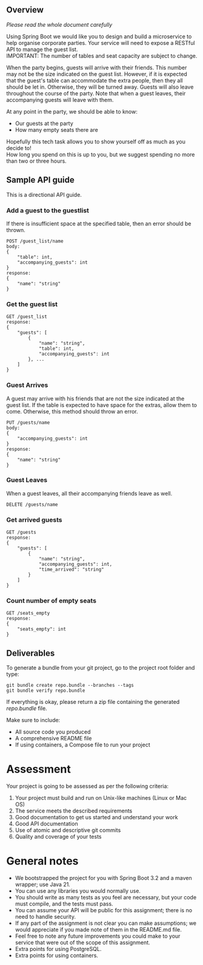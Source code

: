 
## Overview

*Please read the whole document carefully*

Using Spring Boot we would like you to design and build a microservice to help organise corporate parties. Your service will need to expose a RESTful API to manage the guest list.  
IMPORTANT: The number of tables and seat capacity are subject to change.

When the party begins, guests will arrive with their friends. This number may not be the size indicated on the guest list. However, if it is expected that the guest's table can accommodate the extra people, then they all should be let in. Otherwise, they will be turned away.
Guests will also leave throughout the course of the party. Note that when a guest leaves, their accompanying guests will leave with them.

At any point in the party, we should be able to know:
- Our guests at the party
- How many empty seats there are

Hopefully this tech task allows you to show yourself off as much as you decide to!  
How long you spend on this is up to you, but we suggest spending no more than two or three hours.

## Sample API guide

This is a directional API guide.

### Add a guest to the guestlist

If there is insufficient space at the specified table, then an error should be thrown.

```
POST /guest_list/name
body: 
{
    "table": int,
    "accompanying_guests": int
}
response: 
{
    "name": "string"
}
```

### Get the guest list

```
GET /guest_list
response: 
{
    "guests": [
        {
            "name": "string",
            "table": int,
            "accompanying_guests": int
        }, ...
    ]
}
```

### Guest Arrives

A guest may arrive with his friends that are not the size indicated at the guest list.
If the table is expected to have space for the extras, allow them to come. Otherwise, this method should throw an error.

```
PUT /guests/name
body:
{
    "accompanying_guests": int
}
response:
{
    "name": "string"
}
```

### Guest Leaves

When a guest leaves, all their accompanying friends leave as well.

```
DELETE /guests/name
```

### Get arrived guests

```
GET /guests
response: 
{
    "guests": [
        {
            "name": "string",
            "accompanying_guests": int,
            "time_arrived": "string"
        }
    ]
}
```

### Count number of empty seats

```
GET /seats_empty
response:
{
    "seats_empty": int
}
```

## Deliverables
To generate a bundle from your git project, go to the project root folder and type:
```
git bundle create repo.bundle --branches --tags
git bundle verify repo.bundle
```
If everything is okay, please return a zip file containing the generated *repo.bundle* file.
  
Make sure to include:
- All source code you produced
- A comprehensive README file
- If using containers, a Compose file to run your project

# Assessment
Your project is going to be assessed as per the following criteria:
1. Your project must build and run on Unix-like machines (Linux or Mac OS)
1. The service meets the described requirements
1. Good documentation to get us started and understand your work
1. Good API documentation
1. Use of atomic and descriptive git commits
1. Quality and coverage of your tests

# General notes
- We bootstrapped the project for you with Spring Boot 3.2 and a maven wrapper; use Java 21.
- You can use any libraries you would normally use.
- You should write as many tests as you feel are necessary, but your code must compile, and the
tests must pass.
- You can assume your API will be public for this assignment; there is no need to handle security.
- If any part of the assignment is not clear you can make assumptions; we would appreciate if you
made note of them in the README.md file.
- Feel free to note any future improvements you could make to your service that were out of the
scope of this assignment.
- Extra points for using PostgreSQL.
- Extra points for using containers.



